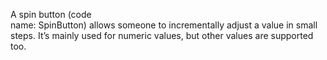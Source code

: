 A spin button (code name: SpinButton) allows someone to incrementally adjust a value in small steps. It’s mainly used for numeric values, but other values are supported too.
